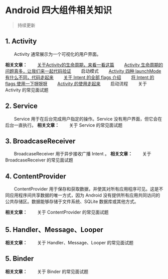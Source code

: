 # Android 四大组件相关知识
> 持续更新

## 1. Activity
　　Activity 通常展示为一个可视化的用户界面。

**相关文章：**
　　[关于Activity的生命周期，来看一看这篇](https://github.com/ZhangMiao147/android_learning_notes/blob/master/Android/components/Activity/%E5%85%B3%E4%BA%8EActivity%E7%9A%84%E7%94%9F%E5%91%BD%E5%91%A8%E6%9C%9F%EF%BC%8C%E6%9D%A5%E7%9C%8B%E4%B8%80%E7%9C%8B%E8%BF%99%E7%AF%87.md)
　　[Activity 生命周期的问题真多，让我们来一起代码验证](https://github.com/ZhangMiao147/android_learning_notes/blob/master/Android/components/Activity/%E7%94%9F%E5%91%BD%E5%91%A8%E6%9C%9F%E9%97%AE%E9%A2%98%E9%AA%8C%E8%AF%81/Activity%E7%94%9F%E5%91%BD%E5%91%A8%E6%9C%9F%E7%9A%84%E9%97%AE%E9%A2%98%E7%9C%9F%E5%A4%9A%EF%BC%8C%E8%AE%A9%E6%88%91%E4%BB%AC%E6%9D%A5%E4%B8%80%E8%B5%B7%E4%BB%A3%E7%A0%81%E9%AA%8C%E8%AF%81.md)
　　启动模式
　　[Activity 四种 launchMode 有什么不同，代码走起来](https://github.com/ZhangMiao147/android_learning_notes/blob/master/Android/components/Activity/%E5%9B%9B%E7%A7%8DlaunchMode%E9%AA%8C%E8%AF%81/Activity%E5%9B%9B%E7%A7%8DlaunchMode%E6%9C%89%E4%BB%80%E4%B9%88%E4%B8%8D%E5%90%8C%EF%BC%8C%E4%BB%A3%E7%A0%81%E8%B5%B0%E8%B5%B7%E6%9D%A5.md)
　　[关于 Intent 的全部 flags 介绍](https://github.com/ZhangMiao147/android_learning_notes/blob/master/Android/components/Activity/%E5%85%B3%E4%BA%8EIntent%E7%9A%84%E5%85%A8%E9%83%A8flags%E4%BB%8B%E7%BB%8D.md)
　　[将 Intent 的 flags 使用一下呀呀呀](https://github.com/ZhangMiao147/android_learning_notes/blob/master/Android/components/Activity/Intent%E7%9A%84flags%E9%AA%8C%E8%AF%81/%E5%B0%86Intent%E7%9A%84flags%E4%BD%BF%E7%94%A8%E4%B8%80%E4%B8%8B%E5%91%80%E5%91%80%E5%91%80.md)
　　[Activity 的使用走起来](https://github.com/ZhangMiao147/android_learning_notes/blob/master/Android/components/Activity/Activity%E7%9A%84%E4%BD%BF%E7%94%A8%E8%B5%B0%E8%B5%B7%E6%9D%A5.md)
　　启动流程
　　关于 Activity 的常见面试题


## 2. Service
　　Service 用于在后台完成用户指定的操作。Service 没有用户界面，但它会在后台一直执行。
**相关文章：**
　　关于 Service 的常见面试题


## 3. BroadcaseReceiver
　　BroadcaseReceiver 用于异步接收广播 Intent 。
**相关文章：**
　　关于 BroadcaseReceiver 的常见面试题

## 4. ContentProvider
　　ContentProvider 用于保存和获取数据，并使其对所有应用程序可见。这是不同应用程序间共享数据的唯一方式，因为 Android 没有提供所有应用共同访问的公共存储区。数据能够存储于文件系统、SQLite 数据库或其他方式。

**相关文章：**
　　关于 ContentProvider 的常见面试题

## 5. Handler、Message、Looper

**相关文章：**
　　关于 Handler、Message、Looper 的常见面试题

## 5. Binder
**相关文章：**
　　关于 Binder 的常见面试题


